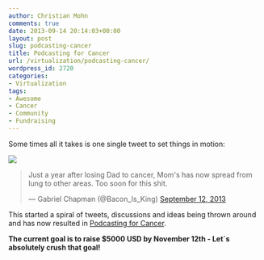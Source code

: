 ```yaml
---
author: Christian Mohn
comments: true
date: 2013-09-14 20:14:03+00:00
layout: post
slug: podcasting-cancer
title: Podcasting for Cancer
url: /virtualization/podcasting-cancer/
wordpress_id: 2720
categories:
- Virtualization
tags:
- Awesome
- Cancer
- Community
- Fundraising
---
```


Some times all it takes is one single tweet to set things in motion:

![](http://vninja.net/wordpress/wp-content/uploads/2013/09/20130913150122-1600-Podcaster_mounted-300x200.png)


<blockquote>Just a year after losing Dad to cancer, Mom's has now spread from lung to other areas. Too soon for this shit.

— Gabriel Chapman (@Bacon_Is_King) [September 12, 2013](https://twitter.com/Bacon_Is_King/statuses/378283415839051776)</blockquote>


This started a spiral of tweets, discussions and ideas being thrown around and has now resulted in [Podcasting for Cancer](http://www.indiegogo.com/projects/podcasting-for-cancer).

**The current goal is to raise $5000 USD by November 12th - Let´s absolutely crush that goal!**
